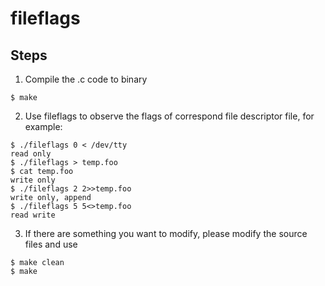 # fileflags
## Steps
1. Compile the .c code to binary
```command
$ make
```

2. Use fileflags to observe the flags of correspond file descriptor file, for example: 
```command
$ ./fileflags 0 < /dev/tty
read only
$ ./fileflags > temp.foo
$ cat temp.foo
write only
$ ./fileflags 2 2>>temp.foo
write only, append
$ ./fileflags 5 5<>temp.foo
read write
```

3. If there are something you want to modify, please modify the source files and use
```command
$ make clean
$ make
```